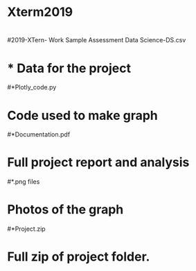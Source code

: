 # Xterm2019
#
#2019-XTern- Work Sample Assessment Data Science-DS.csv
#   \* Data for the project
#\*Plotly_code.py
#   Code used to make graph
#\*Documentation.pdf
#    Full project report and analysis
#\*.png files
#    Photos of the graph
#\*Project.zip
#    Full zip of project folder.
